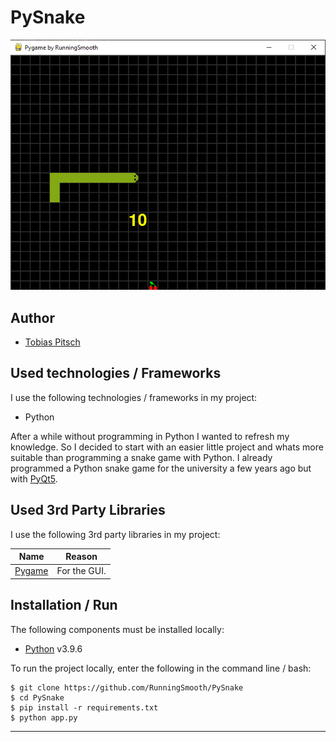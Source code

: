 # PySnake

![Snake_Demo](snake_demo.png)

## Author

- [Tobias Pitsch](https://github.com/RunningSmooth)

## Used technologies / Frameworks

I use the following technologies / frameworks in my project:

- Python

After a while without programming in Python I wanted to refresh my knowledge. So I decided to start with an easier little project and whats more suitable than programming a snake game with Python. I already programmed a Python snake game for the university a few years ago but with [PyQt5](https://pypi.org/project/PyQt5/).

## Used 3rd Party Libraries

I use the following 3rd party libraries in my project:

Name | Reason
--- | ---
[Pygame](https://www.pygame.org/news) | For the GUI.

## Installation / Run

The following components must be installed locally:

- [Python](https://www.python.org/) v3.9.6

To run the project locally, enter the following in the command line / bash:

```console
$ git clone https://github.com/RunningSmooth/PySnake
$ cd PySnake
$ pip install -r requirements.txt
$ python app.py
```
---